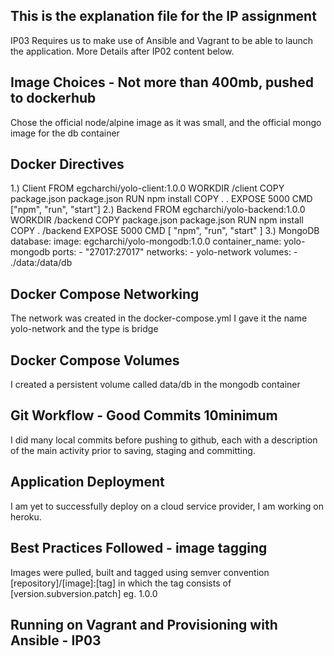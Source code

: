 ## This is the explanation file for the IP assignment
IP03 Requires us to make use of Ansible and Vagrant to be able to launch the application.  More Details after IP02 content below.
## Image Choices - Not more than 400mb, pushed to dockerhub
Chose the official node/alpine image as it was small, and the official mongo image for the db container
## Docker Directives
1.) Client
    FROM egcharchi/yolo-client:1.0.0
    WORKDIR /client
    COPY package.json package.json
    RUN npm install
    COPY . .
    EXPOSE 5000
    CMD ["npm", "run", "start"]
2.) Backend
    FROM egcharchi/yolo-backend:1.0.0
    WORKDIR /backend
    COPY package.json package.json
    RUN npm install
    COPY . /backend
    EXPOSE 5000
    CMD [ "npm", "run", "start" ]
3.) MongoDB
    database:
     image: egcharchi/yolo-mongodb:1.0.0
     container_name: yolo-mongodb
     ports:
      - "27017:27017"
     networks:
      - yolo-network
     volumes: 
      - ./data:/data/db
## Docker Compose Networking
The network was created in the docker-compose.yml
I gave it the name yolo-network and the type is bridge
## Docker Compose Volumes
I created a persistent volume called data/db in the mongodb container
## Git Workflow - Good Commits 10minimum
I did many local commits before pushing to github, each with a description of the main activity prior to saving, staging and committing.
## Application Deployment
I am yet to successfully deploy on a cloud service provider, I am working on heroku.
## Best Practices Followed - image tagging
Images were pulled, built and tagged using semver convention [repository]/[image]:[tag] in which the tag consists of [version.subversion.patch] eg. 1.0.0

## Running on Vagrant and Provisioning with Ansible - IP03
